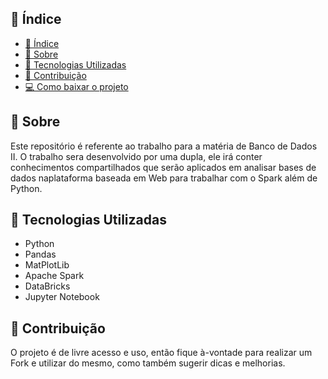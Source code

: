 
## 📜 Índice
- [📜 Índice](#-índice)
- [📝 Sobre](#-sobre)
- [👾 Tecnologias Utilizadas](#-tecnologias-utilizadas)
- [💞 Contribuição](#-contribuição)
- [💻 Como baixar o projeto](#-como-baixar-o-projeto)


## 📝 Sobre 
Este repositório é referente ao trabalho para a matéria de Banco de Dados II. O trabalho sera desenvolvido por uma dupla, ele irá conter conhecimentos compartilhados que serão aplicados em analisar bases de dados naplataforma baseada em Web para trabalhar com o Spark além de   Python.


## 👾 Tecnologias Utilizadas 
- Python 
- Pandas 
- MatPlotLib
- Apache Spark
- DataBricks
- Jupyter Notebook

## 💞 Contribuição

 O projeto é de livre acesso e uso, então fique à-vontade para realizar um Fork e utilizar do mesmo, como também sugerir dicas e melhorias.
  

